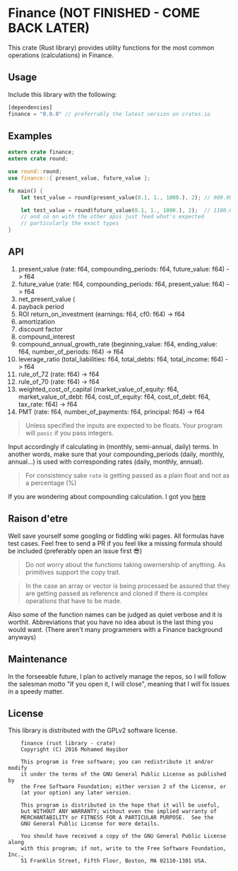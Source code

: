 # Finance (NOT FINISHED - COME BACK LATER)

This crate (Rust library) provides utility functions for the most common operations (calculations) in Finance.

## Usage

Include this library with the following:
```rust
[dependencies]
finance = "0.0.0" // preferrably the latest version on crates.io
```
## Examples
```rust
extern crate finance;
extern crate round;

use round::round;
use finance::{ present_value, future_value };

fn main() {
    let test_value = round(present_value(0.1, 1., 1000.), 2); // 909.09

    let test_value = round(future_value(0.1, 1., 1000.), 2);  // 1100.00
    // and so on with the other apis just feed what's expected
    // particularly the exact types
}

```

## API 

1. present_value (rate: f64, compounding_periods: f64, future_value: f64) -> f64
2. future_value (rate: f64, compounding_periods: f64, present_value: f64) -> f64
3. net_present_value (
4. payback period
5. ROI return_on_investment (earnings: f64, cf0: f64) -> f64
6. amortization
7. discount factor
8. compound_interest
9. compound_annual_growth_rate (beginning_value: f64, ending_value: f64, number_of_periods: f64) -> f64
10. leverage_ratio (total_liabilities: f64, total_debts: f64, total_income: f64) -> f64
11. rule_of_72 (rate: f64) -> f64
12. rule_of_70 (rate: f64) -> f64
12. weighted_cost_of_capital (market_value_of_equity: f64, market_value_of_debt: f64, cost_of_equity: f64, cost_of_debt: f64, tax_rate: f64) -> f64
13. PMT (rate: f64, number_of_payments: f64, principal: f64) -> f64

> Unless specified the inputs are expected to be floats. Your program will `panic` if you pass integers.

Input accordingly if calculating in (monthly, semi-annual, daily) terms. In another words, make sure that your compounding_periods (daily, monthly, annual...) is used with corresponding rates (daily, monthly, annual).

> For consistency sake `rate` is getting passed as a plain float and not as a percentage (%)

If you are wondering about compounding calculation. I got you [here](https://github.com/mohamedhayibor/rust_compound)

## Raison d'etre

Well save yourself some googling or fiddling wiki pages. All formulas have test cases. Feel free to send a PR if you feel like a missing formula should be included (preferably open an issue first :sunglasses:)

> Do not worry about the functions taking owernership of anything. As primitives support the copy trait.

> In the case an array or vector is being processed be assured that they are getting passed as reference and cloned if there is complex operations that have to be made.

Also some of the function names can be judged as quiet verbose and it is worthit. Abbreviations that you have no idea about is the last thing you would want. (There aren't many programmers with a Finance background anyways)

## Maintenance

In the forseeable future, I plan to actively manage the repos, so I will follow the salesman motto "If you open it, I will close", meaning that I will fix issues in a speedy matter.

## License

This library is distributed with the GPLv2 software license.

```
    finance (rust library - crate)
    Copyright (C) 2016 Mohamed Hayibor

    This program is free software; you can redistribute it and/or modify
    it under the terms of the GNU General Public License as published by
    the Free Software Foundation; either version 2 of the License, or
    (at your option) any later version.

    This program is distributed in the hope that it will be useful,
    but WITHOUT ANY WARRANTY; without even the implied warranty of
    MERCHANTABILITY or FITNESS FOR A PARTICULAR PURPOSE.  See the
    GNU General Public License for more details.

    You should have received a copy of the GNU General Public License along
    with this program; if not, write to the Free Software Foundation, Inc.,
    51 Franklin Street, Fifth Floor, Boston, MA 02110-1301 USA.
```
